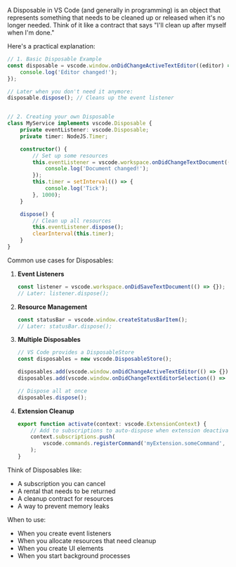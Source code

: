 A Disposable in VS Code (and generally in programming) is an object that represents something that needs to be cleaned up or released when it's no longer needed. Think of it like a contract that says "I'll clean up after myself when I'm done."

Here's a practical explanation:

```typescript
// 1. Basic Disposable Example
const disposable = vscode.window.onDidChangeActiveTextEditor((editor) => {
    console.log('Editor changed!');
});

// Later when you don't need it anymore:
disposable.dispose(); // Cleans up the event listener


// 2. Creating your own Disposable
class MyService implements vscode.Disposable {
    private eventListener: vscode.Disposable;
    private timer: NodeJS.Timer;

    constructor() {
        // Set up some resources
        this.eventListener = vscode.workspace.onDidChangeTextDocument(() => {
            console.log('Document changed!');
        });
        this.timer = setInterval(() => {
            console.log('Tick');
        }, 1000);
    }

    dispose() {
        // Clean up all resources
        this.eventListener.dispose();
        clearInterval(this.timer);
    }
}
```

Common use cases for Disposables:
1. **Event Listeners**
   ```typescript
   const listener = vscode.workspace.onDidSaveTextDocument(() => {});
   // Later: listener.dispose();
   ```

2. **Resource Management**
   ```typescript
   const statusBar = vscode.window.createStatusBarItem();
   // Later: statusBar.dispose();
   ```

3. **Multiple Disposables**
   ```typescript
   // VS Code provides a DisposableStore
   const disposables = new vscode.DisposableStore();
   
   disposables.add(vscode.window.onDidChangeActiveTextEditor(() => {}));
   disposables.add(vscode.window.onDidChangeTextEditorSelection(() => {}));
   
   // Dispose all at once
   disposables.dispose();
   ```

4. **Extension Cleanup**
   ```typescript
   export function activate(context: vscode.ExtensionContext) {
       // Add to subscriptions to auto-dispose when extension deactivates
       context.subscriptions.push(
           vscode.commands.registerCommand('myExtension.someCommand', () => {})
       );
   }
   ```

Think of Disposables like:
- A subscription you can cancel
- A rental that needs to be returned
- A cleanup contract for resources
- A way to prevent memory leaks

When to use:
- When you create event listeners
- When you allocate resources that need cleanup
- When you create UI elements
- When you start background processes
